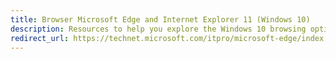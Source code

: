 ```yaml
---
title: Browser Microsoft Edge and Internet Explorer 11 (Windows 10)
description: Resources to help you explore the Windows 10 browsing options for your enterprise.
redirect_url: https://technet.microsoft.com/itpro/microsoft-edge/index
---
```


